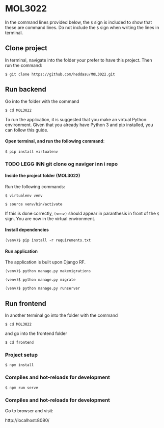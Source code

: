 # MOL3022
In the command lines provided below, the `$` sign is included to show that these are command lines. Do not include the `$` sign when writing the lines in terminal.

## Clone project 
In terminal, navigate into the folder your prefer to have this project. Then run the command:

```$ git clone https://github.com/heddasu/MOL3022.git```

## Run backend
Go into the folder with the command

```$ cd MOL3022```

To run the application, it is suggested that you make an virtual Python environment. 
Given that you already have Python 3 and pip installed, you can follow this guide.

#### Open terminal, and run the following command:

```$ pip install virtualenv```


### TODO LEGG INN git clone og naviger inn i repo

#### Inside the project folder (MOL3022)
Run the following commands:

  ```$ virtualenv venv```

  ```$ source venv/bin/activate```

If this is done correctly, `(venv)` should appear in paranthesis in front of the `$` sign. You are now in the virtual environment.

#### Install dependencies

  ```(venv)$ pip install -r requirements.txt```

#### Run application
The application is built upon Django RF.

  ```(venv)$ python manage.py makemigrations```

  ```(venv)$ python manage.py migrate```

  ```(venv)$ python manage.py runserver```

## Run frontend
In another terminal go into the folder with the command

```$ cd MOL3022```
 
and go into the frontend folder

```$ cd frontend```

### Project setup

```$ npm install```

### Compiles and hot-reloads for development

```$ npm run serve```

### Compiles and hot-reloads for development
Go to browser and visit:

http://localhost:8080/
